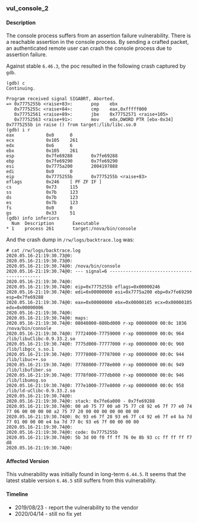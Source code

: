 ### vul_console_2

#### Description

The console process suffers from an assertion failure vulnerability. There is a reachable assertion in the console process. By sending a crafted packet, an authenticated remote user can crash the console process due to assertion failure.

Against stable `6.46.3`, the poc resulted in the following crash captured by `gdb`.

```shell
(gdb) c
Continuing.

Program received signal SIGABRT, Aborted.
=> 0x7775255b <raise+83>:       pop    ebx
   0x7775255c <raise+84>:       cmp    eax,0xfffff000
   0x77752561 <raise+89>:       jbe    0x77752571 <raise+105>
   0x77752563 <raise+91>:       mov    edx,DWORD PTR [ebx-0x34]
0x7775255b in raise () from target:/lib/libc.so.0
(gdb) i r
eax            0x0      0
ecx            0x105    261
edx            0x6      6
ebx            0x105    261
esp            0x7fe69288       0x7fe69288
ebp            0x7fe69290       0x7fe69290
esi            0x7775a200       2004197888
edi            0x0      0
eip            0x7775255b       0x7775255b <raise+83>
eflags         0x246    [ PF ZF IF ]
cs             0x73     115
ss             0x7b     123
ds             0x7b     123
es             0x7b     123
fs             0x0      0
gs             0x33     51
(gdb) info inferiors
  Num  Description       Executable
* 1    process 261       target:/nova/bin/console
```

And the crash dump in `/rw/logs/backtrace.log` was:

```shell
# cat /rw/logs/backtrace.log 
2020.05.16-21:19:30.73@0: 
2020.05.16-21:19:30.73@0: 
2020.05.16-21:19:30.74@0: /nova/bin/console
2020.05.16-21:19:30.74@0: --- signal=6 --------------------------------------------
2020.05.16-21:19:30.74@0: 
2020.05.16-21:19:30.74@0: eip=0x7775255b eflags=0x00000246
2020.05.16-21:19:30.74@0: edi=0x00000000 esi=0x7775a200 ebp=0x7fe69290 esp=0x7fe69288
2020.05.16-21:19:30.74@0: eax=0x00000000 ebx=0x00000105 ecx=0x00000105 edx=0x00000006
2020.05.16-21:19:30.74@0: 
2020.05.16-21:19:30.74@0: maps:
2020.05.16-21:19:30.74@0: 08048000-080bd000 r-xp 00000000 00:0c 1036       /nova/bin/console
2020.05.16-21:19:30.74@0: 77724000-77759000 r-xp 00000000 00:0c 964        /lib/libuClibc-0.9.33.2.so
2020.05.16-21:19:30.74@0: 7775d000-77777000 r-xp 00000000 00:0c 960        /lib/libgcc_s.so.1
2020.05.16-21:19:30.74@0: 77778000-77787000 r-xp 00000000 00:0c 944        /lib/libuc++.so
2020.05.16-21:19:30.74@0: 77788000-7778e000 r-xp 00000000 00:0c 949        /lib/libufiber.so
2020.05.16-21:19:30.74@0: 7778f000-777db000 r-xp 00000000 00:0c 946        /lib/libumsg.so
2020.05.16-21:19:30.74@0: 777e1000-777e8000 r-xp 00000000 00:0c 958        /lib/ld-uClibc-0.9.33.2.so
2020.05.16-21:19:30.74@0: 
2020.05.16-21:19:30.74@0: stack: 0x7fe6a000 - 0x7fe69288 
2020.05.16-21:19:30.74@0: 00 a0 75 77 00 a0 75 77 c8 92 e6 7f 77 e0 74 77 06 00 00 00 00 a2 75 77 20 00 00 00 00 00 00 00 
2020.05.16-21:19:30.74@0: 0c 93 e6 7f 28 93 e6 7f c4 92 e6 7f e4 ba 7d 77 01 00 00 00 e4 ba 7d 77 0c 93 e6 7f 00 00 00 00 
2020.05.16-21:19:30.74@0: 
2020.05.16-21:19:30.74@0: code: 0x7775255b
2020.05.16-21:19:30.74@0: 5b 3d 00 f0 ff ff 76 0e 8b 93 cc ff ff ff f7 d8 
2020.05.16-21:19:30.74@0: 
```

#### Affected Version

This vulnerability was initially found in long-term  `6.44.5`. It seems that the latest stable version `6.46.5` still suffers from this vulnerability.

#### Timeline

+ 2019/08/23 - report the vulnerability to the vendor
+ 2020/04/14 - still no fix yet



